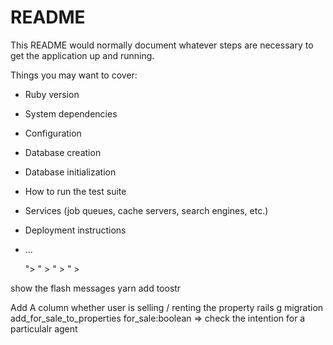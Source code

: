 # README

This README would normally document whatever steps are necessary to get the
application up and running.

Things you may want to cover:

* Ruby version

* System dependencies

* Configuration

* Database creation

* Database initialization

* How to run the test suite

* Services (job queues, cache servers, search engines, etc.)

* Deployment instructions

* ...



  <link rel="apple-touch-icon" size="180x180" href="<%= assest_url "apple-touch-icon.png" %>">
  <link rel="icon" type="image/png" size="32x32" href="<%= assest_url "favicon-32x32.png"%>" >
  <link rel="icon" type="image/png" size="16x16" href="<%= assest_url "favicon-16x16.png"%>" >
  <link rel="manifest" href="<%= assest_url "site.webmanifest"%>" >

show the flash messages
  yarn add toostr


Add A column whether user is selling / renting the property
rails g migration add_for_sale_to_properties for_sale:boolean => check the intention for a particulalr agent
